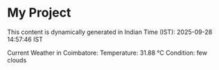 # My Project

This content is dynamically generated in Indian Time (IST): 2025-09-28 14:57:46 IST


Current Weather in Coimbatore:
Temperature: 31.88 °C
Condition: few clouds
